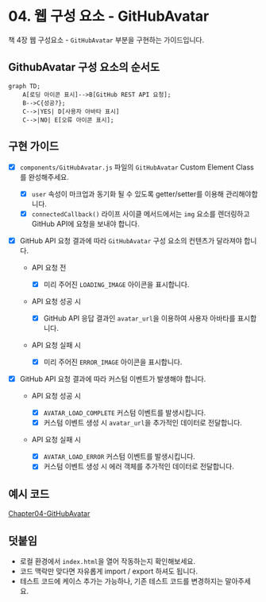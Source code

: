 # 04. 웹 구성 요소 - GitHubAvatar

책 4장 웹 구성요소 - `GitHubAvatar` 부분을 구현하는 가이드입니다.

## GithubAvatar 구성 요소의 순서도

```mermaid
graph TD;
    A[로딩 아이콘 표시]-->B[GitHub REST API 요청];
    B-->C{성공?};
    C-->|YES| D[사용자 아바타 표시]
    C-->|NO| E[오류 아이콘 표시];
```

## 구현 가이드

- [x] `components/GitHubAvatar.js` 파일의 `GitHubAvatar` Custom Element Class를 완성해주세요.

  - [x] `user` 속성이 마크업과 동기화 될 수 있도록 getter/setter를 이용해 관리해야합니다.
  - [x] `connectedCallback()` 라이프 사이클 메서드에서는 `img` 요소를 렌더링하고 GitHub API에 요청을 보내야 합니다.

- [x] GitHub API 요청 결과에 따라 `GitHubAvatar` 구성 요소의 컨텐츠가 달라져야 합니다.

  - API 요청 전

    - [x] 미리 주어진 `LOADING_IMAGE` 아이콘을 표시합니다.

  - API 요청 성공 시

    - [x] GitHub API 응답 결과인 `avatar_url`을 이용하여 사용자 아바타를 표시합니다.

  - API 요청 실패 시
    - [x] 미리 주어진 `ERROR_IMAGE` 아이콘을 표시합니다.

- [x] GitHub API 요청 결과에 따라 커스텀 이벤트가 발생해야 합니다.

  - API 요청 성공 시

    - [x] `AVATAR_LOAD_COMPLETE` 커스텀 이벤트를 발생시킵니다.
    - [x] 커스텀 이벤트 생성 시 `avatar_url`을 추가적인 데이터로 전달합니다.

  - API 요청 실패 시
    - [x] `AVATAR_LOAD_ERROR` 커스텀 이벤트를 발생시킵니다.
    - [x] 커스텀 이벤트 생성 시 에러 객체를 추가적인 데이터로 전달합니다.

## 예시 코드

[Chapter04-GitHubAvatar](https://github.com/Apress/frameworkless-front-end-development/tree/master/Chapter04/00.5)

## 덧붙임

- 로컬 환경에서 `index.html`을 열어 작동하는지 확인해보세요.
- 코드 맥락만 맞다면 자유롭게 import / export 하셔도 됩니다.
- 테스트 코드에 케이스 추가는 가능하나, 기존 테스트 코드를 변경하지는 말아주세요.
